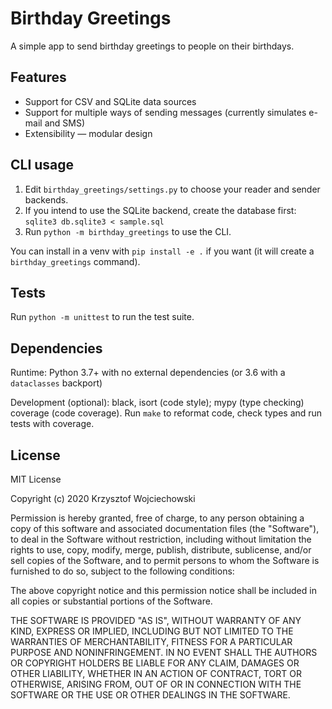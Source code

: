 Birthday Greetings
==================

A simple app to send birthday greetings to people on their birthdays.

Features
--------

* Support for CSV and SQLite data sources
* Support for multiple ways of sending messages (currently simulates e-mail and SMS)
* Extensibility — modular design

CLI usage
---------

1. Edit `birthday_greetings/settings.py` to choose your reader and sender backends.
2. If you intend to use the SQLite backend, create the database first: `sqlite3 db.sqlite3 < sample.sql`
3. Run `python -m birthday_greetings` to use the CLI.

You can install in a venv with `pip install -e .` if you want (it will create a `birthday_greetings` command).

Tests
-----

Run `python -m unittest` to run the test suite.

Dependencies
------------

Runtime: Python 3.7+ with no external dependencies (or 3.6 with a `dataclasses` backport)

Development (optional): black, isort (code style); mypy (type checking) coverage (code coverage). Run `make` to reformat code, check types and run tests with coverage.

License
-------

MIT License

Copyright (c) 2020 Krzysztof Wojciechowski

Permission is hereby granted, free of charge, to any person obtaining a copy
of this software and associated documentation files (the "Software"), to deal
in the Software without restriction, including without limitation the rights
to use, copy, modify, merge, publish, distribute, sublicense, and/or sell
copies of the Software, and to permit persons to whom the Software is
furnished to do so, subject to the following conditions:

The above copyright notice and this permission notice shall be included in all
copies or substantial portions of the Software.

THE SOFTWARE IS PROVIDED "AS IS", WITHOUT WARRANTY OF ANY KIND, EXPRESS OR
IMPLIED, INCLUDING BUT NOT LIMITED TO THE WARRANTIES OF MERCHANTABILITY,
FITNESS FOR A PARTICULAR PURPOSE AND NONINFRINGEMENT. IN NO EVENT SHALL THE
AUTHORS OR COPYRIGHT HOLDERS BE LIABLE FOR ANY CLAIM, DAMAGES OR OTHER
LIABILITY, WHETHER IN AN ACTION OF CONTRACT, TORT OR OTHERWISE, ARISING FROM,
OUT OF OR IN CONNECTION WITH THE SOFTWARE OR THE USE OR OTHER DEALINGS IN THE
SOFTWARE.
